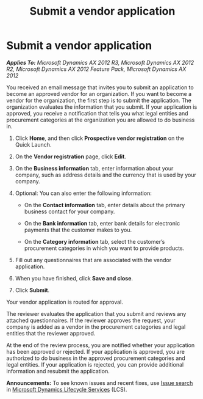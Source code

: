 ﻿---
title: Submit a vendor application
TOCTitle: Submit a vendor application
ms:assetid: c74e4838-4e19-426b-b5f3-79597c12b0e1
ms:mtpsurl: https://technet.microsoft.com/en-us/library/Hh271647(v=AX.60)
ms:contentKeyID: 36384279
ms.date: 04/18/2014
mtps_version: v=AX.60
f1_keywords:
- VendRequestCompanyRegistration
- VendRequestCompanyRegistrationInfo
---

# Submit a vendor application 


_**Applies To:** Microsoft Dynamics AX 2012 R3, Microsoft Dynamics AX 2012 R2, Microsoft Dynamics AX 2012 Feature Pack, Microsoft Dynamics AX 2012_

You received an email message that invites you to submit an application to become an approved vendor for an organization. If you want to become a vendor for the organization, the first step is to submit the application. The organization evaluates the information that you submit. If your application is approved, you receive a notification that tells you what legal entities and procurement categories at the organization you are allowed to do business in.

1.  Click **Home**, and then click **Prospective vendor registration** on the Quick Launch.

2.  On the **Vendor registration** page, click **Edit**.

3.  On the **Business information** tab, enter information about your company, such as address details and the currency that is used by your company.

4.  Optional: You can also enter the following information:
    
      - On the **Contact information** tab, enter details about the primary business contact for your company.
    
      - On the **Bank information** tab, enter bank details for electronic payments that the customer makes to you.
    
      - On the **Category information** tab, select the customer’s procurement categories in which you want to provide products.

5.  Fill out any questionnaires that are associated with the vendor application.

6.  When you have finished, click **Save and close**.

7.  Click **Submit**.

Your vendor application is routed for approval.

The reviewer evaluates the application that you submit and reviews any attached questionnaires. If the reviewer approves the request, your company is added as a vendor in the procurement categories and legal entities that the reviewer approved.

At the end of the review process, you are notified whether your application has been approved or rejected. If your application is approved, you are authorized to do business in the approved procurement categories and legal entities. If your application is rejected, you can provide additional information and resubmit the application.

  
**Announcements:** To see known issues and recent fixes, use [Issue search](http://go.microsoft.com/fwlink/?linkid=389258) in [Microsoft Dynamics Lifecycle Services](http://go.microsoft.com/fwlink/?linkid=306505) (LCS).

